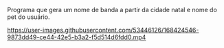 Programa que gera um nome de banda a partir da cidade natal e nome do pet do usuário. 

https://user-images.githubusercontent.com/53446126/168424546-9873dd49-ce44-42e5-b3a2-f5d514d6fdd0.mp4

